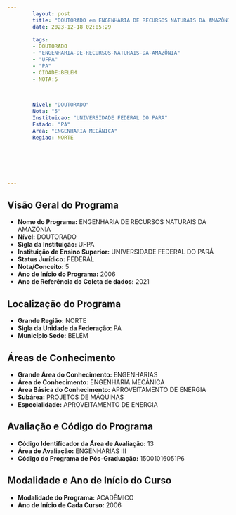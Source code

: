 ```yaml
---
        layout: post
        title: "DOUTORADO em ENGENHARIA DE RECURSOS NATURAIS DA AMAZÔNIA na UFPA  "
        date: 2023-12-18 02:05:29
     
        tags:
        - DOUTORADO
        - "ENGENHARIA-DE-RECURSOS-NATURAIS-DA-AMAZÔNIA"
        - "UFPA"
        - "PA"
        - CIDADE:BELÉM
        - NOTA:5
        
       

        Nivel: "DOUTORADO"
        Nota: "5"
        Instituicao: "UNIVERSIDADE FEDERAL DO PARÁ"
        Estado: "PA"
        Area: "ENGENHARIA MECÂNICA"
        Regiao: NORTE
        
        
        
        
        
        
---
```

## Visão Geral do Programa
- **Nome do Programa:** ENGENHARIA DE RECURSOS NATURAIS DA AMAZÔNIA
- **Nível:** DOUTORADO
- **Sigla da Instituição:** UFPA
- **Instituição de Ensino Superior:** UNIVERSIDADE FEDERAL DO PARÁ
- **Status Jurídico:** FEDERAL
- **Nota/Conceito:** 5
- **Ano de Início do Programa:** 2006
- **Ano de Referência do Coleta de dados:** 2021

## Localização do Programa
- **Grande Região:** NORTE
- **Sigla da Unidade da Federação:** PA
- **Município Sede:** BELÉM

## Áreas de Conhecimento
- **Grande Área do Conhecimento:** ENGENHARIAS
- **Área de Conhecimento:** ENGENHARIA MECÂNICA
- **Área Básica do Conhecimento:** APROVEITAMENTO DE ENERGIA
- **Subárea:** PROJETOS DE MÁQUINAS
- **Especialidade:** APROVEITAMENTO DE ENERGIA

## Avaliação e Código do Programa
- **Código Identificador da Área de Avaliação:** 13
- **Área de Avaliação:** ENGENHARIAS III
- **Código do Programa de Pós-Graduação:** 15001016051P6


## Modalidade e Ano de Início do Curso
- **Modalidade do Programa:** ACADÊMICO
- **Ano de Início de Cada Curso:** 2006
